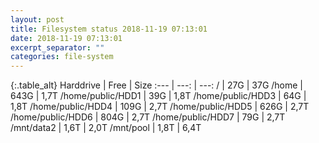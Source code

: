 ```yaml
---
layout: post
title: Filesystem status 2018-11-19 07:13:01
date: 2018-11-19 07:13:01
excerpt_separator: ""
categories: file-system
---
```

{:.table_alt}
Harddrive | Free | Size
:--- | ---: | ---:
/ | 27G | 37G
/home | 643G | 1,7T
/home/public/HDD1 | 39G | 1,8T
/home/public/HDD3 | 64G | 1,8T
/home/public/HDD4 | 109G | 2,7T
/home/public/HDD5 | 626G | 2,7T
/home/public/HDD6 | 804G | 2,7T
/home/public/HDD7 | 79G | 2,7T
/mnt/data2 | 1,6T | 2,0T
/mnt/pool | 1,8T | 6,4T
